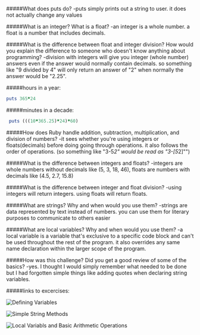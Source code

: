 
#####What does puts do?
    -puts simply prints out a string to user. it does not actually change any values

#####What is an integer? What is a float?
    -an integer is a whole number. a float is a number that includes decimals.

#####What is the difference between float and integer division? How would you explain the difference to someone who doesn't know anything about programming?
    -division with integers will give you integer (whole number) answers even if the answer would normally contain decimals. so something like "9 divided by 4" will only return an answer of "2" when normally the answer would be "2.25".

#####hours in a year:
```ruby
puts 365*24
```

#####minutes in a decade:
```ruby
 puts (((10*365.25)*24)*60)
```


#####How does Ruby handle addition, subtraction, multiplication, and division of numbers?
    -it sees whether you're using integers or floats(decimals) before doing going through operations. it also follows the order of operations. (so something like "3-5*2" would be read as "3-[5*2]"")

#####What is the difference between integers and floats?
    -integers are whole numbers without decimals like (5, 3, 18, 46), floats are numbers with decimals like (4.5, 2.7, 15.8)

#####What is the difference between integer and float division?
    -using integers will return integers. using floats will return floats.

#####What are strings? Why and when would you use them?
    -strings are data represented by text instead of numbers. you can use them for literary purposes to communicate to others easier

#####What are local variables? Why and when would you use them?
    -a local variable is a variable that's exclusive to a specific code block and can't be used throughout the rest of the program. it also overrides any same name declaration within the larger scope of the program.

#####How was this challenge? Did you get a good review of some of the basics?
    -yes. I thought I would simply remember what needed to be done but I had forgotten simple things like adding quotes when declaring string variables.

#####links to excercises:

![Defining Variables](https://github.com/scottjoseph/phase-0/blob/master/week-4/basic-math.rb)

![Simple String Methods](https://github.com/scottjoseph/phase-0/blob/master/week-4/defining-variabls.rb)

![Local Variabls and Basic Arithmetic Operations](https://github.com/scottjoseph/phase-0/blob/master/week-4/simple-string.rb)